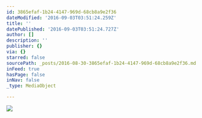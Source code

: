 ```yaml
---
id: 3865efaf-1b24-4147-969d-68cb8a9e2f36
dateModified: '2016-09-03T03:51:24.259Z'
title: ''
datePublished: '2016-09-03T03:51:24.727Z'
author: []
description: ''
publisher: {}
via: {}
starred: false
sourcePath: _posts/2016-08-30-3865efaf-1b24-4147-969d-68cb8a9e2f36.md
inFeed: true
hasPage: false
inNav: false
_type: MediaObject

---
```

![](https://the-grid-user-content.s3-us-west-2.amazonaws.com/9f8ad093-f0d2-4b8a-9f3c-2c27cf988a31.jpg)